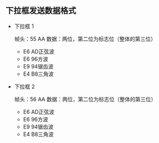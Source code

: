 ## 下拉框发送数据格式

* 下拉框 1

  帧头：55 AA
  数据：两位，第二位为标志位（整体的第三位）

  * E6 AD正弦波
  * E6 96方波
  * E9 94锯齿波
  * E4 B8三角波

* 下拉框 2

  帧头：56 AA
  数据：两位，第二位为标志位（整体的第三位）

  * E6 AD正弦波
  * E6 96方波
  * E9 94锯齿波
  * E4 B8三角波